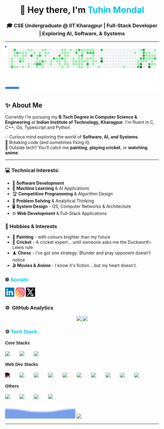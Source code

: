<div align="center">
  
# 👋 Hey there, I'm <span style="color: #00c2e0">Tuhin Mondal</span>  
  
### **🎓 CSE Undergraduate @ IIT Kharagpur | Full-Stack Developer | Exploring AI, Software, & Systems**

</div>

---
<picture>
  <source
    media="(prefers-color-scheme: dark)"
    srcset="https://raw.githubusercontent.com/Ecolash/Ecolash/github-breakout/images/breakout-dark.svg"
  />
  <source
    media="(prefers-color-scheme: light)"
    srcset="https://raw.githubusercontent.com/Ecolash/Ecolash/github-breakout/images/breakout-light.svg"
  />
  <img alt="GitHub Breakout Game" src="https://raw.githubusercontent.com/Ecolash/Ecolash/github-breakout/images/breakout-light.svg" />
</picture>

## ✨ About Me  

Currently I'm pursuing my **B.Tech Degree in Computer Science & Engineering** at **Indian Institute of Technology, Kharagpur**. I'm fluent in C, C++, Go, Typescript and Python.

💡 Curious mind exploring the world of **Software, AI, and Systems**.  
🔧 Breaking code (and sometimes fixing it).  
🎨 Outside tech? You’ll catch me **painting**, **playing cricket**, or **watching anime**.  

---

### 💻 Technical Interests:

- 🚀 **Software Development**
- 🧠 **Machine Learning** & AI Applications
- 🏆 **Competitive Programming** & Algorithm Design
- 🧩 **Problem Solving** & Analytical Thinking
- 🖥️ **System Design** - OS, Computer Networks & Architecture
- 🌐 **Web Development** & Full-Stack Applications

### 🎯 Hobbies & Interests

- 🎨 **Painting** - with colours brighter than my future
- 🏏 **Cricket** - A cricket expert... until someone asks me the Duckworth-Lewis rule
- ♟️ **Chess** - I've got one strategy: Blunder and pray opponent doesn't notice
- 🎬 **Movies & Anime** - I know it's fiction... but my heart doesn’t.

</div>
</div>

<h3 style="font-family: sans-serif; text-decoration: none; cursor: none;"> 🌐 <span style="color: #00c2e0">Socials:</span></h3>
<p style="color: #fff; font-family: sans-serif;">
<a href = "https://in.linkedin.com/in/tuhin-mondal-52573b268"><img src = "Images/linkedin.png" width = "30px"/></a>
<a href = "https://www.instagram.com/tuhin018/"><img src = "Images/instagram.png" width = "30px"/></a>                
<a href = "https://www.twitter.com/Tuhin_011"><img src = "Images/x.png" width = "30px" height = "30px"/></a>  

### ⚙️ &nbsp;GitHub Analytics

<p align="center">
<a href="https://github.com/Ecolash">
  <img width="59%" src="https://github-readme-stats.vercel.app/api?username=ecolash&theme=github_dark&show_icons=true&icon_color=ff474c&title_color=ffcccb"/>
  <img width="39%" src="https://github-readme-stats.vercel.app/api/top-langs/?username=ecolash&layout=compact&theme=github_dark&langs_count=8&size_weight=0.25&count_weight=0.76&hide=HTML,CSS,Tcl,Assembly"/>
</a>
</p>


<h3 style="font-family: sans-serif; text-decoration: none; cursor: none;">⚙ <span style="color: #00c2e0">Tech Stack:</span></h3>

<h4 style="font-family: sans-serif;">Core Stacks</h4>
<div style="display: flex; gap:12px; flex-wrap: wrap;">
    <img src="https://cdn.jsdelivr.net/gh/devicons/devicon/icons/cplusplus/cplusplus-original.svg" width=35/>
    <img src="https://cdn.jsdelivr.net/gh/devicons/devicon/icons/c/c-original.svg" width=35/>
    <img src="https://cdn.jsdelivr.net/gh/devicons/devicon/icons/python/python-original.svg" width=35/>
</div>

<h4 style="font-family: sans-serif;">Web Dev Stacks</h4>
<div style="display: flex; gap:12px; flex-wrap: wrap;">
    <img src="https://cdn.jsdelivr.net/gh/devicons/devicon/icons/nextjs/nextjs-original.svg" width=35 style="filter: invert(1);"/>
    <img src="https://cdn.jsdelivr.net/gh/devicons/devicon/icons/typescript/typescript-original.svg" width=35 />
    <img src="https://cdn.jsdelivr.net/gh/devicons/devicon/icons/javascript/javascript-original.svg" width=35 />
    <img src="https://cdn.jsdelivr.net/gh/devicons/devicon/icons/tailwindcss/tailwindcss-original.svg" width=35/>
    <img src="https://cdn.jsdelivr.net/gh/devicons/devicon/icons/react/react-original.svg" width=35/>
    <img src="https://cdn.jsdelivr.net/gh/devicons/devicon/icons/html5/html5-original-wordmark.svg" width=35/>
    <img src="https://cdn.jsdelivr.net/gh/devicons/devicon/icons/css3/css3-original-wordmark.svg" width=35/>
    <img src="https://cdn.jsdelivr.net/gh/devicons/devicon/icons/bootstrap/bootstrap-original.svg" width=35/>
    <img src="https://cdn.jsdelivr.net/gh/devicons/devicon/icons/nodejs/nodejs-plain-wordmark.svg" width=35/>
    <img src="https://cdn.jsdelivr.net/gh/devicons/devicon/icons/postgresql/postgresql-original.svg" width=35/>
</div>
  
<h4 style="font-family: sans-serif;">Others</h4>
<div style="display: flex; gap:12px; flex-wrap: wrap;">
    <img src="https://cdn.jsdelivr.net/gh/devicons/devicon/icons/arduino/arduino-original-wordmark.svg" width=35 />
    <img src="https://cdn.jsdelivr.net/gh/devicons/devicon/icons/numpy/numpy-original.svg" width=35/>
    <img src="https://cdn.jsdelivr.net/gh/devicons/devicon/icons/canva/canva-original.svg" width=35/>
    <img src="https://cdn.jsdelivr.net/gh/devicons/devicon/icons/figma/figma-original.svg" width=35/>
</div>

![Tuhin Mondal](https://raw.githubusercontent.com/Ecolash/Ecolash/main/Images/bottom_header.svg)
<a href="https://u8views.com/github/Ecolash"><img src="https://u8views.com/api/v1/github/profiles/137093087/views/day-week-month-total-count.svg"></a>
<br/>

---
